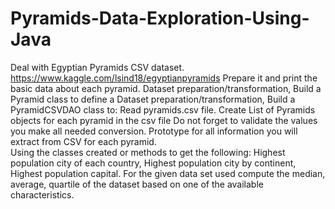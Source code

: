 # Pyramids-Data-Exploration-Using-Java
Deal with Egyptian Pyramids CSV dataset.  https://www.kaggle.com/lsind18/egyptianpyramids  Prepare it and print the basic data about each pyramid. Dataset preparation/transformation, Build a Pyramid class to define a Dataset preparation/transformation, Build a PyramidCSVDAO class to: Read pyramids.csv file. Create List of Pyramids objects for each pyramid in the csv file Do not forget to validate the values you make all needed conversion. Prototype for all information you will extract from CSV for each pyramid.  
Using the classes created or methods to get the following: Highest population city of each country, Highest population city by continent, Highest population capital.
For the given data set used compute the median, average, quartile of the dataset based on one of the available characteristics.
